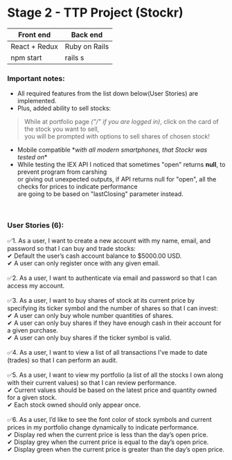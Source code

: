 # Stage 2 - TTP Project (Stockr)

Front end         |Back end
------------------|------------------
React + Redux     |Ruby on Rails
npm start         |rails s

### Important notes: <br/>
* All required features from the list down below(User Stories) are implemented.<br/>
* Plus, added ability to sell stocks: <br/>
> While at portfolio page *("/" if you are logged in)*, click on the card of the stock you want to sell, <br/>
> you will be prompted with options to sell shares of chosen stock!<br/>
* Mobile compatible \*_with all modern smartphones, that Stockr was tested on_\*<br/>
* While testing the IEX API I noticed that sometimes "open" returns **null**, to prevent program from carshing<br/> 
or giving out unexpected outputs, if API returns null for "open", all the checks for prices to indicate performance<br />
are going to be based on "lastClosing" parameter instead. <br />



<br/>

### User Stories (6): <br/>
 
✅1. As a user, I want to create a new account with my name, email, and password so that I can buy and 
trade stocks:<br/>
✔ Default the user’s cash account balance to $5000.00 USD. <br/>
✔ A user can only register once with any given email. <br/>
 <br/>
✅2. As a user, I want to authenticate via email and password so that I can access my account. <br/>
 <br/>
✅3. As a user, I want to buy shares of stock at its current price by specifying its ticker symbol and the 
number of shares so that I can invest: <br/>
✔ A user can only buy whole number quantities of shares. <br/>
✔ A user can only buy shares if they have enough cash in their account for a given purchase. <br/>
✔ A user can only buy shares if the ticker symbol is valid. <br/>
 <br/>
✅4. As a user, I want to view a list of all transactions I’ve made to date (trades) so that I can perform an 
audit. <br/>
 <br/>
✅5. As a user, I want to view my portfolio (a list of all the stocks I own along with their current values) so 
that I can review performance. <br/>
✔ Current values should be based on the latest price and quantity owned for a given stock. <br/>
✔ Each stock owned should only appear once. <br/>
 <br/>
✅6. As a user, I’d like to see the font color of stock symbols and current prices in my portfolio change 
dynamically to indicate performance. <br/>
✔ Display red when the current price is less than the day’s open price. <br/>
✔ Display grey when the current price is equal to the day’s open price. <br/>
✔ Display green when the current price is greater than the day’s open price. <br/>

